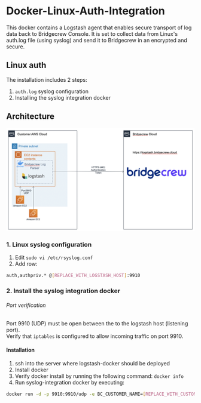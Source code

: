 # Docker-Linux-Auth-Integration
This docker contains a Logstash agent that enables secure transport of log data back to Bridgecrew Console. It is set to collect data from Linux's auth.log file (using syslog) and send it to Bridgecrew in an encrypted and secure.

## Linux auth

The installation includes 2 steps:   
1. `auth.log` syslog configuration   
2. Installing the syslog integration docker 

## Architecture
![Integration architecture](../../docs/LinuxAuthArch.png)

### 1. Linux syslog configuration
1. Edit `sudo vi /etc/rsyslog.conf`
2. Add row: 
```sh 
auth,authpriv.* @[REPLACE_WITH_LOGSTASH_HOST]:9910
```

### 2. Install the syslog integration docker 
###### Port verification
Port 9910 (UDP) must be open between the to the logstash host (listening port).   
Verify that `iptables` is configured to allow incoming traffic on port 9910.

#### Installation

1. ssh into the server where logstash-docker should be deployed
2. Install docker
3. Verify docker install by running the following command: ``` docker info ```
4. Run syslog-integration docker by executing:
```sh
docker run -d -p 9910:9910/udp -e BC_CUSTOMER_NAME=[REPLACE_WITH_CUSTOMER_NAME] -e BC_API_TOKEN=[REPLACE_WITH_API_TOKEN] -e BC_URL="https://logstash.bridgecrew.cloud/logstash" bridgecrew/linux-auth-integration
```

